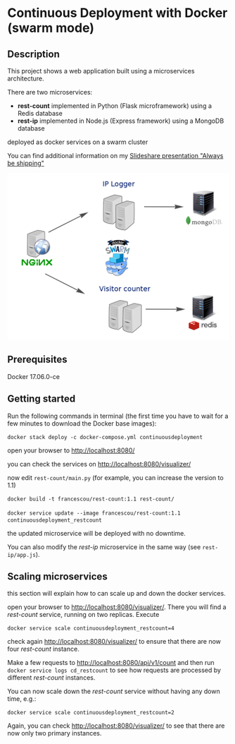 # Continuous Deployment with Docker (swarm mode)

## Description

This project shows a web application built using a microservices architecture.

There are two microservices:
- **rest-count** implemented in Python (Flask microframework) using a Redis database
- **rest-ip** implemented in Node.js (Express framework) using a MongoDB database

deployed as docker services on a swarm cluster

You can find additional information on my [Slideshare presentation "Always be shipping"](http://www.slideshare.net/francescou/always-be-shipping)

![Diagram](docs/diagram.png)

## Prerequisites

Docker 17.06.0-ce

## Getting started

Run the following commands in terminal (the first time you have to wait for a few minutes to download the Docker base images):

```
docker stack deploy -c docker-compose.yml continuousdeployment
```

open your browser to <http://localhost:8080/>

you can check the services on <http://localhost:8080/visualizer/>

now edit `rest-count/main.py` (for example, you can increase the version to 1.1)

```
docker build -t francescou/rest-count:1.1 rest-count/

docker service update --image francescou/rest-count:1.1 continuousdeployment_restcount
```

the updated microservice will be deployed with no downtime.

You can also modify the _rest-ip_ microservice in the same way (see `rest-ip/app.js`).

## Scaling microservices

this section will explain how to can scale up and down the docker services.

open your browser to <http://localhost:8080/visualizer/>. There you will find a _rest-count_ service, running on two replicas. Execute

    docker service scale continuousdeployment_restcount=4

check again <http://localhost:8080/visualizer/> to ensure that there are now four _rest-count_ instance.

Make a few requests to <http://localhost:8080/api/v1/count> and then run `docker service logs cd_restcount` to see how requests are processed by different _rest-count_ instances.

You can now scale down the _rest-count_ service without having any down time, e.g.:

    docker service scale continuousdeployment_restcount=2

Again, you can check <http://localhost:8080/visualizer/> to see that there are now only two primary instances.
